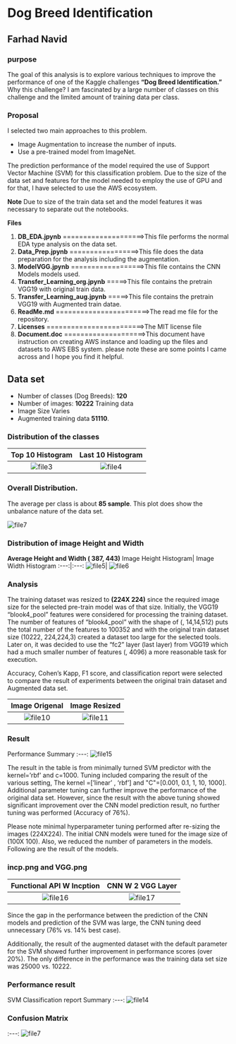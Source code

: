 # Dog Breed Identification
## Farhad Navid 

### purpose

The goal of this analysis is to explore various techniques to improve the performance of one of the Kaggle challenges **“Dog Breed Identification.”**  Why this challenge? I am fascinated by a large number of classes on this challenge and the limited amount of training data per class.
### Proposal

I selected two main approaches to this problem.  
 * Image Augmentation to increase the number of inputs.  
 * Use a pre-trained model from ImageNet. 
 
The prediction performance of the model required the use of Support Vector Machine (SVM) for this classification problem.  Due to the size of the data set and features for the model needed to employ the use of GPU and for that, I have selected to use the AWS ecosystem. 

**Note** 
Due to size of the train data set and the model features it was necessary to separate out the notebooks. 

**Files**
 1. **DB_EDA.jpynb** ====================>This file performs the normal EDA type analysis on the data set.
 2. **Data_Prep.jpynb** =================>This file does the data preparation for the analysis including the augmentation. 
 3. **ModelVGG.jpynb** ==================>This file contains the CNN Models models used.
 4. **Transfer_Learning_org.jpynb** =====>This file contains the pretrain VGG19 with original train data.
 5. **Transfer_Learning_aug.jpynb** =====>This file contains the pretrain VGG19 with Augmented train datae.
 6. **ReadMe.md** =======================>The read me file for the repository. 
 7. **Licenses** ========================>The MIT license file
 8. **Document.doc** ====================>This document have instruction on creating AWS instance and loading up the files and datasets to AWS EBS system. please note these are some points I came across and I hope you find it helpful.
   
## Data set
* Number of classes (Dog Breeds): **120**
* Number of images: **10222** Training data 
* Image Size Varies 
* Augmented training data **51110**. 

### Distribution of the classes

**Top 10 Histogram**|**Last 10 Histogram**
:---:|:---:
![file3](https://github.com/Farhad-n/Clasification/blob/master/image/Top10_Bar.png)| ![file4](https://github.com/Farhad-n/Clasification/blob/master/image/Tail10_bar.png)

### Overall Distribution. 

The average per class is about **85 sample**.  This plot does show the unbalance nature of the data set.  

![file7](https://github.com/Farhad-n/Clasification/blob/master/image/histigram.png)

### Distribution of image Height and Width
**Average Height and Width ( 387, 443)**
Image Height Histogram| Image Width Histogram
:---:|:---:
![file5](https://github.com/Farhad-n/Clasification/blob/master/image/hist_height.png)| ![file6](https://github.com/Farhad-n/Clasification/blob/master/image/hist_width.png)

### Analysis

The training dataset was resized to **(224X 224)** since the required image size for the selected pre-train model was of that size. Initially, the VGG19 “blook4_pool” features were considered for processing the training dataset. The number of features of “blook4_pool” with the shape of (, 14,14,512) puts the total number of the features to 100352 and with the original train dataset size (10222, 224,224,3) created a dataset too large for the selected tools.  Later on, it was decided to use the “fc2” layer (last layer) from VGG19 which had a much smaller number of features (, 4096) a more reasonable task for execution.

Accuracy, Cohen’s Kapp, F1 score, and classification report were selected to compare the result of experiments between the original train dataset and Augmented data set. 

Image Origenal| Image Resized
:---:|:---:
![file10](https://github.com/Farhad-n/Clasification/blob/master/image/Img_org.png)| ![file11](https://github.com/Farhad-n/Clasification/blob/master/image/img_rescale.png)

### Result
Performance Summary
:---:
![file15](https://github.com/Farhad-n/Clasification/blob/master/image/SVM_res.png)

The result in the table is from minimally turned SVM predictor with the kernel=’rbf’ and c=1000.  Tuning included comparing the result of the various setting, The kernel =[’linear’ , ‘rbf’]  and "C"=[0.001, 0.1, 1, 10, 1000]. Additional parameter tuning can further improve the performance of the original data set.  However, since the result with the above tuning showed significant improvement over the CNN model prediction result, no further tuning was performed (Accuracy of 76%).

Please note minimal hyperparameter tuning performed after re-sizing the images (224X224). The initial CNN models were tuned for the image size of (100X 100). Also, we reduced the number of parameters in the models. Following are the result of the models.  
### incp.png and VGG.png
Functional API W Incption | CNN W 2 VGG Layer
:---:|:---:
![file16](https://github.com/Farhad-n/Clasification/blob/master/image/Incp.png)| ![file17](https://github.com/Farhad-n/Clasification/blob/master/image/VGG.png)

Since the gap in the performance between the prediction of the CNN models and prediction of the SVM was large, the CNN tuning deed unnecessary  (76% vs. 14% best case).  

Additionally, the result of the augmented dataset with the default parameter for the SVM showed further improvement in performance scores (over 20%). The only difference in the performance was the training data set size was 25000 vs. 10222.

### Performance result 

SVM Classification report Summary
:---:
![file14](https://github.com/Farhad-n/Clasification/blob/master/image/SVM_class_rpt.png)
### Confusion Matrix
:---:
![file7](https://github.com/Farhad-n/Clasification/blob/master/image/Con_mtx.png)
